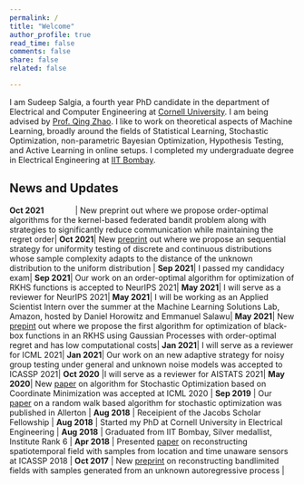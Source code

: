 ```yaml
---
permalink: /
title: "Welcome"
author_profile: true
read_time: false
comments: false
share: false
related: false

---
```


I am Sudeep Salgia, a fourth year PhD candidate in the department of Electrical and Computer Engineering at [Cornell University](https://www.ece.cornell.edu/ece). I am being advised by [Prof. Qing Zhao](https://zhao.ece.cornell.edu/). I like to work on theoretical aspects of Machine Learning, broadly around the fields of Statistical Learning, Stochastic Optimization, non-parametric Bayesian Optimization, Hypothesis Testing, and Active Learning in online setups. I completed my undergraduate degree in Electrical Engineering at [IIT Bombay](http://www.iitb.ac.in/).



News and Updates
-----

**Oct 2021** &nbsp; &nbsp; &nbsp; &nbsp; &nbsp; &nbsp; &nbsp;| New preprint out where we propose order-optimal algorithms for the kernel-based federated bandit problem along with strategies to significantly reduce communication while maintaining the regret order|
**Oct 2021**| New [preprint](https://arxiv.org/abs/2110.06325) out where we propose an sequential strategy for uniformity testing of discrete and continuous distributions whose sample complexity adapts to the distance of the unknown distribution to the uniform distribution |
**Sep 2021**| I passed my candidacy exam|
**Sep 2021**| Our work on an order-optimal algorithm for optimization of RKHS functions is accepted to NeurIPS 2021|
**May 2021**| I will serve as a reviewer for NeurIPS 2021|
**May 2021**| I will be working as an Applied Scientist Intern over the summer at the Machine Learning Solutions Lab, Amazon, hosted by Daniel Horowitz and Emmanuel Salawu|
**May 2021**| New [prepint](https://arxiv.org/pdf/2010.13997.pdf) out where we propose the first algorithm for optimization of black-box functions in an RKHS using Gaussian Processes with order-optimal regret and has low computational costs|
**Jan 2021**| I will serve as a reviewer for ICML 2021|
**Jan 2021**| Our work on an new adaptive strategy for noisy group testing under general and unknown noise models was accepted to ICASSP 2021|
**Oct 2020** |I will serve as a reviewer for AISTATS 2021|
**May 2020**| New [paper](https://arxiv.org/pdf/2003.05482.pdf) on algorithm for Stochastic Optimization based on Coordinate Minimization was accepted at ICML 2020 |
**Sep 2019** | Our [paper](https://arxiv.org/pdf/1901.05947.pdf) on a random walk based algorithm for stochastic optimization was published in Allerton |
**Aug 2018** | Receipient of the Jacobs Scholar Fellowship |
**Aug 2018** | Started my PhD at Cornell University in Electrical Engineering |
**Aug 2018** | Graduated from IIT Bombay, Silver medallist, Institute Rank 6 |
**Apr 2018** | Presented [paper](https://arxiv.org/pdf/1710.09454.pdf) on reconstructing spatiotemporal field with samples from location and time unaware sensors at ICASSP 2018 |
**Oct 2017** | New [preprint](https://arxiv.org/pdf/1710.09451.pdf) on reconstructing bandlimited fields with samples generated from an unknown autoregressive process |





